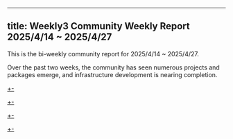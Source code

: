 
---
title: Weekly3 Community Weekly Report 2025/4/14 ~ 2025/4/27
---

This is the bi-weekly community report for 2025/4/14 ~ 2025/4/27.  

Over the past two weeks, the community has seen numerous projects and packages emerge, and infrastructure development is nearing completion.  

[+-](/weekly/weekly3/official.md#:embed)  

[+-](/weekly/weekly3/projects.md#:embed)  

[+-](/weekly/weekly3/packages.md#:embed)  

[+-](/weekly/weekly3/community.md#:embed)